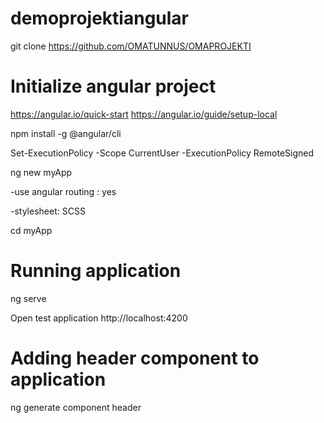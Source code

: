 # demoprojektiangular

git clone https://github.com/OMATUNNUS/OMAPROJEKTI

# Initialize angular project
https://angular.io/quick-start
https://angular.io/guide/setup-local

npm install -g @angular/cli

Set-ExecutionPolicy -Scope CurrentUser -ExecutionPolicy RemoteSigned

ng new myApp

-use angular routing : yes

-stylesheet: SCSS

cd myApp

# Running application
ng serve

Open test application http://localhost:4200

# Adding header component to application
ng generate component header